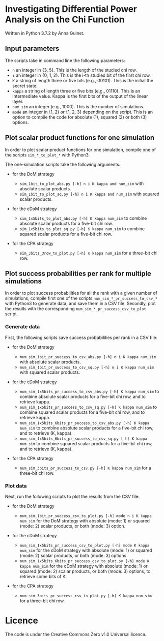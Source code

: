 # Investigating Differential Power Analysis on the Chi Function

Written in Python 3.7.2 by Anna Guinet.

## Input parameters

The scripts take in command line the following parameters:
- ```n``` an integer in {3, 5}. This is the length of the studied chi row.
- ```i``` an integer in {0, 1, 2}. This is the i-th studied bit of the first chi row.
- ```K``` a string of length three or five bits (e.g., 00101). This is the initial the secret state.
- ```kappa``` a string of length three or five bits (e.g., 01110). This is an intermediate value. Kappa is the first bits of the output of the linear layer.
- ```num_sim``` an integer (e.g., 1000). This is the number of simulations.
- ```mode``` an integer in {1, 2} or {1, 2, 3} depending on the script. This is an option to compile the code for absolute (1), squared (2) or both (3) options.

## Plot scalar product functions for one simulation

In order to plot scalar product functions for one simulation, compile one of the scripts ```sim_*_to_plot_*``` with Python3.

The one-simulation scripts take the following arguments:
- for the DoM strategy
  - ```sim_1bit_to_plot_abs.py [-h] n i K kappa and num_sim```  with absolute scalar products.
  - ```sim_1bit_to_plot_sq.py [-h] n i K kappa and num_sim```  with squared scalar products.

- for the cDoM strategy
  - ```sim_1x5bits_to_plot_abs.py [-h] K kappa num_sim```  to combine absolute scalar products for a five-bit chi row.
  - ```sim_1x5bits_to_plot_sq.py [-h] K kappa num_sim``` to combine squared scalar products for a five-bit chi row.

- for the CPA strategy
  - ```sim_3bits_3row_to_plot.py [-h] K kappa num_sim``` for a three-bit chi row.

## Plot success probabilities per rank for multiple simulations

In order to plot success probabilities for all the rank with a given number of simulations, compile first one of the scripts ```num_sim_*_pr_success_to_csv_*``` with Python3 to generate data, and save them in a CSV file. Secondly, plot the results with the corresponding ```num_sim_*_pr_success_csv_to_plot``` script.

### Generate data

First, the following scripts save success probabilities per rank in a CSV file:
- for the DoM strategy
	- ```num_sim_1bit_pr_success_to_csv_abs.py [-h] n i K kappa num_sim```  with absolute scalar products.
	- ```num_sim_1bit_pr_success_to_csv_sq.py [-h] n i K kappa num_sim```  with squared scalar products.

- for the cDoM strategy
	- ```num_sim_1x5bits_pr_success_to_csv_abs.py [-h] K kappa num_sim```  to combine absolute scalar products for a five-bit chi row, and to retrieve kappa.
	- ```num_sim_1x5bits_pr_success_to_csv_sq.py [-h] K kappa num_sim```  to combine squared scalar products for a five-bit chi row, and to retrieve kappa.
	- ```num_sim_1x5bits_6bits_pr_success_to_csv_abs.py [-h] K kappa num_sim```  to combine absolute scalar products for a five-bit chi row, and to retrieve (K, kappa).
	- ```num_sim_1x5bits_6bits_pr_success_to_csv_sq.py [-h] K kappa num_sim```  to combine squared scalar products for a five-bit chi row, and to retrieve (K, kappa).

- for the CPA strategy
	- ```num_sim_3bits_pr_success_to_csv.py [-h] K kappa num_sim```  for a three-bit chi row.

### Plot data

Next, run the following scripts to plot the results from the CSV file:
- for the DoM strategy
	- ```num_sim_1bit_pr_success_csv_to_plot.py [-h] mode n i K kappa num_sim```  for the DoM strategy with absolute (mode: 1) or squared (mode: 2) scalar products, or both (mode: 3) option.

- for the cDoM strategy
	- ```num_sim_1x5bits_pr_success_csv_to_plot.py [-h] mode K kappa num_sim```  for the cDoM strategy with absolute (mode: 1) or squared (mode: 2) scalar products, or both (mode: 3) options.
	- ```num_sim_1x5bits_6bits_pr_success_csv_to_plot.py [-h] mode K kappa num_sim```  for the cDoM strategy with absolute (mode: 1) or squared (mode: 2) scalar products, or both (mode: 3) options, to retrieve some bits of K. 

- for the CPA strategy
	- ```num_sim_3bits_pr_success_csv_to_plot.py [-h] K kappa num_sim ``` for a three-bit chi row.


# Licence

The code is under the Creative Commons Zero v1.0 Universal licence.
